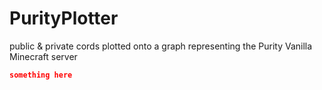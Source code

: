 # PurityPlotter
public &amp; private cords plotted onto a graph representing the Purity Vanilla Minecraft server

```json
something here
```
